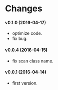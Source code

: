 # Changes

#### v0.1.0 (2016-04-17)

- optimize code.
- fix bug.

#### v0.0.4 (2016-04-15)

- fix scan class name.

#### v0.0.1 (2016-04-14)

- first version.
